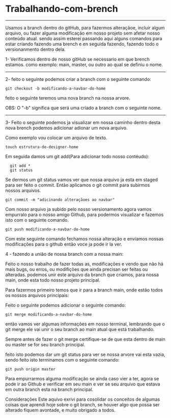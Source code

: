 # Trabalhando-com-brench
--------------------------------------------------------------------------


  Usamos a branch dentro do gitHub, para fazermos alteraçãoe, incluir algum arquivo, ou fazer alguma modificação em nosso projeto sem afetar nosso conteúdo atual. sendo assim esterei passando aqui alguns comandos para estar criando fazendo uma brench e en seguida fazendo,
  fazendo todo o versionanmento dentro dela.
  
  1- Verificamos dentro de nosso gitHub se necessario em que brench estamos.
    como exemplo: main, master, ou outro ao qual se definiu o nome.
    
 -----------------------------------------------------------------------
    
  2- feito o seguinte podemos criar a branch com o seguinte comando:
  
    git checkout -b modificando-a-navbar-do-home
    
  feito o seguinte teremos uma nova branch na nossa arvore.
  
  OBS: O "-b" significa que será uma criado a branch com o seguinte nome.
  
  -----------------------------------------------------------------------
  
  3- Feito o seguinte podemos ja visualizar em nossa caminho dentro desta nova brench podemos adicionar adionar um nova arquivo.
  
  Como exemplo vou colocar um arquivo de texto.
 
    touch estrutura-de-designer-home
   
  Em seguida damos um git add(Para adicionar todo nosso contéudo):
  
      git add *
      git status
   
   
  Se dermos um git status vamos ver que nossa arquivo ja esta em staged para ser feito o commit.
  Então aplicamos o git commit para subirmos nossos arquivos.
  
    git commit -m "adicinando alteraçãoes ao navbar"
    
  Com nosso arquivo ja subido pelo nosso versionamento agora vamos empurralo para o nosso amigo Github, para podermos visualizar e fazemos isto com o seguinte comando.
  
    git push modificando-a-navbar-do-home
    
 
 Com este seguinte comando fechamos nossa alteração e enviamos nossas modificações para o github então voce ja pode ir la ver.
 
 4 - fazendo a união de nossa branch com a nossa main:
 
 
  Feito o nosso trabalho de fazer todas as, modificações e vendo que não há mais bugs, ou erros, ou modifições que ainda precisan ser feitas ou alteradas. podemos unir este arquivo da branch que criamos, para nossa main, onde esta todo nosso projeto principal.
  
Para fazermos primeiro temos que ir para a branch main, onde estão todos os nossos arquivos principais:

Feito o seguinte podemos adicionar o seguinte comando:

    git merge modificando-a-navbar-do-home
    
então vamos ver algumas informações em nosso terminal, lembrando que o git merge ele vai unir o seu branch ao main atual que está trabalhando.

Sempre antes de fazer o git merge certifique-se de que esta dentro de main ou master se for seu branch principal.

feito isto podemos dar um git status para ver se nossa arvore vai esta vazia, sendo feito isto terminamos com o seguinte comando:

    git push origin master
    
Para empurrarmos alguma modificação se ainda caso vier a ter, agora se pode ir ao Github e verificar em seu main e ver se seu arquivo que estava em outra branch esta na branch principal.



Considerações Este aquivo exrivi para cosolidar os conceitos de algumas coisas que aprendi hoje sobre o git branch, se houver algo que possa ser alterado fiquem avontade, e muito obrigado a todos.
  
  
